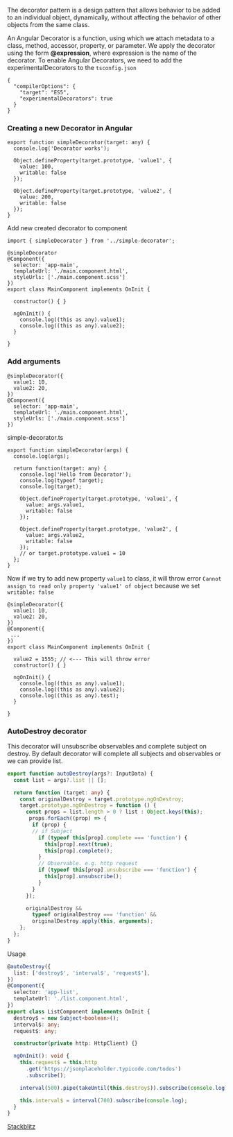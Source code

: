 The decorator pattern is a design pattern that allows behavior to be added to an individual object, 
dynamically, without affecting the behavior of other objects from the same class.

An Angular Decorator is a function, using which we attach metadata to a class, method, accessor, 
property, or parameter. We apply the decorator using the form **@expression**, where expression is the name of the decorator.
To enable Angular Decorators, we need to add the experimentalDecorators to the `tsconfig.json`
```
{
  "compilerOptions": {
    "target": "ES5",
    "experimentalDecorators": true
  }
}
```

### Creating a new Decorator in Angular
```
export function simpleDecorator(target: any) {
  console.log('Decorator works');
 
  Object.defineProperty(target.prototype, 'value1', {
    value: 100,
    writable: false
  });
 
  Object.defineProperty(target.prototype, 'value2', {
    value: 200,
    writable: false
  });
}
```

Add new created decorator to component
```
import { simpleDecorator } from '../simple-decorator';

@simpleDecorator
@Component({
  selector: 'app-main',
  templateUrl: './main.component.html',
  styleUrls: ['./main.component.scss']
})
export class MainComponent implements OnInit {

  constructor() { }

  ngOnInit() {
    console.log((this as any).value1);
    console.log((this as any).value2);
  }

}

```

### Add arguments
```
@simpleDecorator({
  value1: 10,
  value2: 20,
})
@Component({
  selector: 'app-main',
  templateUrl: './main.component.html',
  styleUrls: ['./main.component.scss']
})
```

simple-decorator.ts
```
export function simpleDecorator(args) {
  console.log(args);

  return function(target: any) {
    console.log('Hello from Decorator');
    console.log(typeof target);
    console.log(target);

    Object.defineProperty(target.prototype, 'value1', {
      value: args.value1,
      writable: false
    });

    Object.defineProperty(target.prototype, 'value2', {
      value: args.value2,
      writable: false
    });
    // or target.prototype.value1 = 10
  };
}
```

Now if we try to add new property `value1` to class, it will throw error `Cannot assign to read only property 'value1' of object` because we set `writable: false`

```
@simpleDecorator({
  value1: 10,
  value2: 20,
})
@Component({
 ...
})
export class MainComponent implements OnInit {

  value2 = 1555; // <--- This will throw error
  constructor() { }

  ngOnInit() {
    console.log((this as any).value1);
    console.log((this as any).value2);
    console.log((this as any).test);
  }

}
```

### AutoDestroy decorator
This decorator will unsubscribe observables and complete subject on destroy. By default decorator will complete all subjects and observables or we can provide list.
```typescript
export function autoDestroy(args?: InputData) {
  const list = args?.list || [];

  return function (target: any) {
    const originalDestroy = target.prototype.ngOnDestroy;
    target.prototype.ngOnDestroy = function () {
      const props = list.length > 0 ? list : Object.keys(this);
       props.forEach((prop) => {
        if (prop) {
        // if Subject
          if (typeof this[prop].complete === 'function') {
            this[prop].next(true);
            this[prop].complete();
          }
          // Observable. e.g. http request
          if (typeof this[prop].unsubscribe === 'function') {
            this[prop].unsubscribe();
          }
        }
      });

      originalDestroy &&
        typeof originalDestroy === 'function' &&
        originalDestroy.apply(this, arguments);
    };
  };
}

```

Usage
```typescript
@autoDestroy({
  list: ['destroy$', 'interval$', 'request$'],
})
@Component({
  selector: 'app-list',
  templateUrl: './list.component.html',
})
export class ListComponent implements OnInit {
  destroy$ = new Subject<boolean>();
  interval$: any;
  request$: any;

  constructor(private http: HttpClient) {}

  ngOnInit(): void {
    this.request$ = this.http
      .get('https://jsonplaceholder.typicode.com/todos')
      .subscribe();

    interval(500).pipe(takeUntil(this.destroy$)).subscribe(console.log);

    this.interval$ = interval(700).subscribe(console.log);
  }
}
```

[Stackblitz](https://stackblitz.com/edit/angular-auto-destroy-decorator?devToolsHeight=33&file=src/app/list/list.component.ts)
